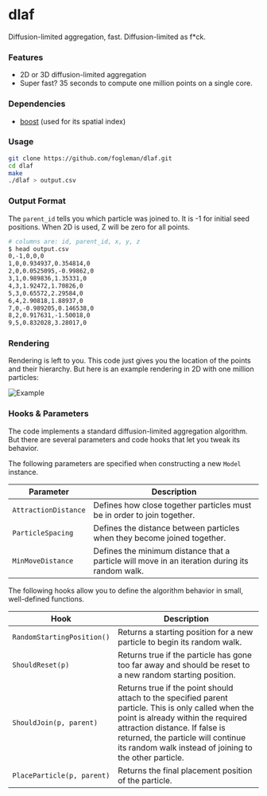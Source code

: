 # dlaf

Diffusion-limited aggregation, fast. Diffusion-limited as f*ck.

### Features

- 2D or 3D diffusion-limited aggregation
- Super fast? 35 seconds to compute one million points on a single core.

### Dependencies

- [boost](https://www.boost.org/) (used for its spatial index)

### Usage

```bash
git clone https://github.com/fogleman/dlaf.git
cd dlaf
make
./dlaf > output.csv
```

### Output Format

The `parent_id` tells you which particle was joined to. It is -1 for initial seed positions.
When 2D is used, Z will be zero for all points.

```bash
# columns are: id, parent_id, x, y, z
$ head output.csv
0,-1,0,0,0
1,0,0.934937,0.354814,0
2,0,0.0525095,-0.99862,0
3,1,0.989836,1.35331,0
4,3,1.92472,1.70826,0
5,3,0.65572,2.29584,0
6,4,2.90818,1.88937,0
7,0,-0.989205,0.146538,0
8,2,0.917631,-1.50018,0
9,5,0.832028,3.28017,0
```

### Rendering

Rendering is left to you. This code just gives you the location of the points and their hierarchy.
But here is an example rendering in 2D with one million particles:

![Example](https://i.imgur.com/Ma1hv3z.png)

### Hooks & Parameters

The code implements a standard diffusion-limited aggregation algorithm. But there are several parameters and code hooks that let you tweak its behavior.

The following parameters are specified when constructing a new `Model` instance.

| Parameter | Description |
| --- | --- |
| `AttractionDistance` | Defines how close together particles must be in order to join together. |
| `ParticleSpacing` | Defines the distance between particles when they become joined together. |
| `MinMoveDistance` | Defines the minimum distance that a particle will move in an iteration during its random walk. |

The following hooks allow you to define the algorithm behavior in small, well-defined functions.

| Hook | Description |
| --- | --- |
| `RandomStartingPosition()` | Returns a starting position for a new particle to begin its random walk. |
| `ShouldReset(p)` | Returns true if the particle has gone too far away and should be reset to a new random starting position. |
| `ShouldJoin(p, parent)` | Returns true if the point should attach to the specified parent particle. This is only called when the point is already within the required attraction distance. If false is returned, the particle will continue its random walk instead of joining to the other particle. |
| `PlaceParticle(p, parent)` | Returns the final placement position of the particle. |
